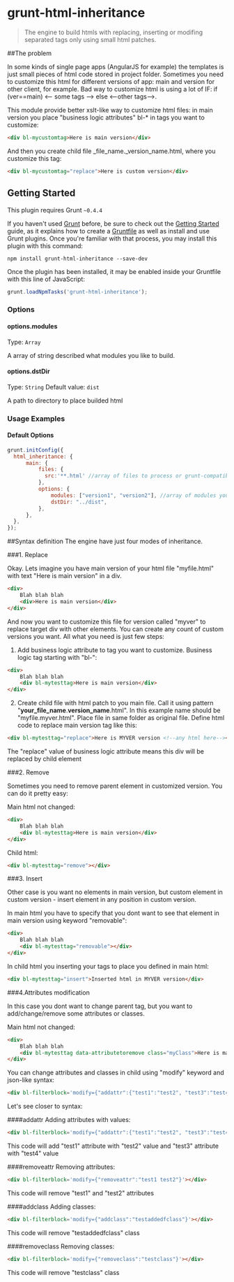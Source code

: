 # grunt-html-inheritance

> The engine to build htmls with replacing, inserting or modifing separated tags only using small html patches.

##The problem

In some kinds of single page apps (AngularJS for example) the templates is just small pieces of html code stored in project folder. Sometimes you need to customize this html for different versions of app: main and version for other client, for example. Bad way to customize html is using a lot of IF: if (ver==main) <-- some tags --> else <--other tags-->. 

This module provide better xslt-like way to customize html files: in main version you place "business logic attributes" bl-* in tags you want to customize:
```html
<div bl-mycustomtag>Here is main version</div>
```
And then you create child file _file_name._version_name.html, where you customize this tag:
```html
<div bl-mycustomtag="replace">Here is custom version</div>
```


## Getting Started
This plugin requires Grunt `~0.4.4`

If you haven't used [Grunt](http://gruntjs.com/) before, be sure to check out the [Getting Started](http://gruntjs.com/getting-started) guide, as it explains how to create a [Gruntfile](http://gruntjs.com/sample-gruntfile) as well as install and use Grunt plugins. Once you're familiar with that process, you may install this plugin with this command:

```shell
npm install grunt-html-inheritance --save-dev
```

Once the plugin has been installed, it may be enabled inside your Gruntfile with this line of JavaScript:

```js
grunt.loadNpmTasks('grunt-html-inheritance');
```

### Options

#### options.modules
Type: `Array`

A array of string described what modules you like to build.

#### options.dstDir
Type: `String`
Default value: `dist`

A path to directory to place builded html

### Usage Examples

#### Default Options

```js
grunt.initConfig({
  html_inheritance: {
      main: {
          files: { 
            src:'**.html' //array of files to process or grunt-compatible file selector like '**/*.html'
          },
          options: {
              modules: ["version1", "version2"], //array of modules you want to build additionall to "main"
              dstDir: "../dist",
          },
      },
  },
});
```

##Syntax definition
The engine have just four modes of inheritance.

###1. Replace

Okay. Lets imagine you have main version of your html file "myfile.html" with text "Here is main version" in a div.

```html
<div>
	Blah blah blah
	<div>Here is main version</div>
</div>
```

And now you want to customize this file for version called "myver" to replace target div with other elements. You can create any count of custom versions you want. All what you need is just few steps:

1. Add business logic attribute to tag you want to customize. Business logic tag starting with "bl-":

```html
<div>
	Blah blah blah
	<div bl-mytesttag>Here is main version</div>
</div>
```

2. Create child file with html patch to you main file. Call it using pattern "__your_file_name__.__version_name__.html". In this example name should be "myfile.myver.html". Place file in same folder as original file. Define html code to replace main version tag like this:

```html
<div bl-mytesttag="replace">Here is MYVER version <!--any html here--></div>
```

The "replace" value of business logic attribute means this div will be replaced by child element

###2. Remove

Sometimes you need to remove parent element in customized version. You can do it pretty easy:

Main html not changed:
```html
<div>
	Blah blah blah
	<div bl-mytesttag>Here is main version</div>
</div>
```

Child html:
```html
<div bl-mytesttag="remove"></div>
```

###3. Insert

Other case is you want no elements in main version, but custom element in custom version - insert element in any position in custom version.

In main html you have to specify that you dont want to see that element in main version using keyword "removable":
```html
<div>
	Blah blah blah
	<div bl-mytesttag="removable"></div>
</div>
```

In child html you inserting your tags to place you defined in main html:
```html
<div bl-mytesttag="insert">Inserted html in MYVER version</div>
```

###4.Attributes modification

In this case you dont want to change parent tag, but you want to add/change/remove some attributes or classes.

Main html not changed:
```html
<div>
	Blah blah blah
	<div bl-mytesttag data-attributetoremove class="myClass">Here is main version</div>
</div>
```

You can change attributes and classes in child using "modify" keyword and json-like syntax:


```html
<div bl-filterblock='modify={"addattr":{"test1":"test2", "test3":"test4"}, "removeattr":"test1 test2", "addclass":"testaddedfclass", "removeclass":"testclass"}'></div>
```

Let's see closer to syntax:

####addattr
Adding attributes with values:
```html
<div bl-filterblock='modify={"addattr":{"test1":"test2", "test3":"test4"}'></div>
```
This code will add "test1" attribute with "test2" value and "test3" attribute with "test4" value

####removeattr
Removing attributes:
```html
<div bl-filterblock='modify={"removeattr":"test1 test2"}'></div>
```
This code will remove "test1" and "test2" attributes

####addclass
Adding classes:
```html
<div bl-filterblock='modify={"addclass":"testaddedfclass"}'></div>
```
This code will remove "testaddedfclass" class

####removeclass
Removing classes:
```html
<div bl-filterblock='modify={"removeclass":"testclass"}'></div>
```
This code will remove "testclass" class

